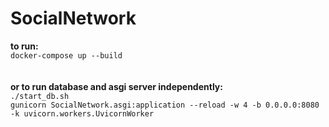 # SocialNetwork
<b>to run:</b>
<br>
``docker-compose up --build``
<br>
<br>
<br>
<b>or to run database and asgi server independently:</b>
<br>
``./start_db.sh``
<br>
``gunicorn SocialNetwork.asgi:application --reload -w 4 -b 0.0.0.0:8080 -k uvicorn.workers.UvicornWorker
``